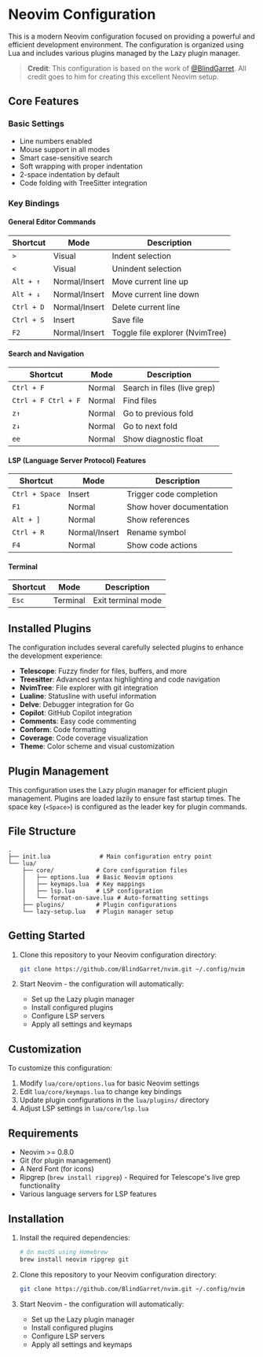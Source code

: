 # Neovim Configuration

This is a modern Neovim configuration focused on providing a powerful and efficient development environment. The configuration is organized using Lua and includes various plugins managed by the Lazy plugin manager.

> **Credit**: This configuration is based on the work of [@BlindGarret](https://github.com/BlindGarret). All credit goes to him for creating this excellent Neovim setup.

## Core Features

### Basic Settings

- Line numbers enabled
- Mouse support in all modes
- Smart case-sensitive search
- Soft wrapping with proper indentation
- 2-space indentation by default
- Code folding with TreeSitter integration

### Key Bindings

#### General Editor Commands

| Shortcut | Mode | Description |
|----------|------|-------------|
| `>` | Visual | Indent selection |
| `<` | Visual | Unindent selection |
| `Alt + ↑` | Normal/Insert | Move current line up |
| `Alt + ↓` | Normal/Insert | Move current line down |
| `Ctrl + D` | Normal/Insert | Delete current line |
| `Ctrl + S` | Insert | Save file |
| `F2` | Normal/Insert | Toggle file explorer (NvimTree) |

#### Search and Navigation

| Shortcut | Mode | Description |
|----------|------|-------------|
| `Ctrl + F` | Normal | Search in files (live grep) |
| `Ctrl + F Ctrl + F` | Normal | Find files |
| `z↑` | Normal | Go to previous fold |
| `z↓` | Normal | Go to next fold |
| `ee` | Normal | Show diagnostic float |

#### LSP (Language Server Protocol) Features

| Shortcut | Mode | Description |
|----------|------|-------------|
| `Ctrl + Space` | Insert | Trigger code completion |
| `F1` | Normal | Show hover documentation |
| `Alt + ]` | Normal | Show references |
| `Ctrl + R` | Normal/Insert | Rename symbol |
| `F4` | Normal | Show code actions |

#### Terminal

| Shortcut | Mode | Description |
|----------|------|-------------|
| `Esc` | Terminal | Exit terminal mode |

## Installed Plugins

The configuration includes several carefully selected plugins to enhance the development experience:

- **Telescope**: Fuzzy finder for files, buffers, and more
- **Treesitter**: Advanced syntax highlighting and code navigation
- **NvimTree**: File explorer with git integration
- **Lualine**: Statusline with useful information
- **Delve**: Debugger integration for Go
- **Copilot**: GitHub Copilot integration
- **Comments**: Easy code commenting
- **Conform**: Code formatting
- **Coverage**: Code coverage visualization
- **Theme**: Color scheme and visual customization

## Plugin Management

This configuration uses the Lazy plugin manager for efficient plugin management. Plugins are loaded lazily to ensure fast startup times. The space key (`<Space>`) is configured as the leader key for plugin commands.

## File Structure

```
.
├── init.lua              # Main configuration entry point
└── lua/
    ├── core/            # Core configuration files
    │   ├── options.lua  # Basic Neovim options
    │   ├── keymaps.lua  # Key mappings
    │   ├── lsp.lua      # LSP configuration
    │   └── format-on-save.lua # Auto-formatting settings
    ├── plugins/         # Plugin configurations
    └── lazy-setup.lua   # Plugin manager setup
```

## Getting Started

1. Clone this repository to your Neovim configuration directory:
   ```bash
   git clone https://github.com/BlindGarret/nvim.git ~/.config/nvim
   ```

2. Start Neovim - the configuration will automatically:
   - Set up the Lazy plugin manager
   - Install configured plugins
   - Configure LSP servers
   - Apply all settings and keymaps

## Customization

To customize this configuration:

1. Modify `lua/core/options.lua` for basic Neovim settings
2. Edit `lua/core/keymaps.lua` to change key bindings
3. Update plugin configurations in the `lua/plugins/` directory
4. Adjust LSP settings in `lua/core/lsp.lua`

## Requirements

- Neovim >= 0.8.0
- Git (for plugin management)
- A Nerd Font (for icons)
- Ripgrep (`brew install ripgrep`) - Required for Telescope's live grep functionality
- Various language servers for LSP features

## Installation

1. Install the required dependencies:
   ```bash
   # On macOS using Homebrew
   brew install neovim ripgrep git
   ```

2. Clone this repository to your Neovim configuration directory:
   ```bash
   git clone https://github.com/BlindGarret/nvim.git ~/.config/nvim
   ```

3. Start Neovim - the configuration will automatically:
   - Set up the Lazy plugin manager
   - Install configured plugins
   - Configure LSP servers
   - Apply all settings and keymaps 